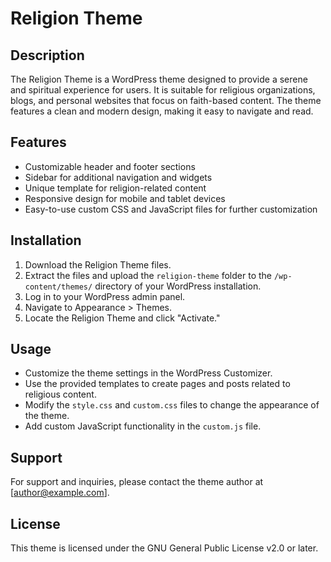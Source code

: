 # Religion Theme

## Description
The Religion Theme is a WordPress theme designed to provide a serene and spiritual experience for users. It is suitable for religious organizations, blogs, and personal websites that focus on faith-based content. The theme features a clean and modern design, making it easy to navigate and read.

## Features
- Customizable header and footer sections
- Sidebar for additional navigation and widgets
- Unique template for religion-related content
- Responsive design for mobile and tablet devices
- Easy-to-use custom CSS and JavaScript files for further customization

## Installation
1. Download the Religion Theme files.
2. Extract the files and upload the `religion-theme` folder to the `/wp-content/themes/` directory of your WordPress installation.
3. Log in to your WordPress admin panel.
4. Navigate to Appearance > Themes.
5. Locate the Religion Theme and click "Activate."

## Usage
- Customize the theme settings in the WordPress Customizer.
- Use the provided templates to create pages and posts related to religious content.
- Modify the `style.css` and `custom.css` files to change the appearance of the theme.
- Add custom JavaScript functionality in the `custom.js` file.

## Support
For support and inquiries, please contact the theme author at [author@example.com]. 

## License
This theme is licensed under the GNU General Public License v2.0 or later.